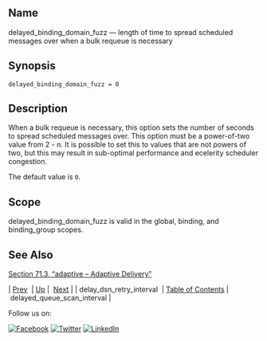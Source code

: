 <a name="conf.ref.delayed_binding_domain_fuzz"></a>
## Name

delayed_binding_domain_fuzz — length of time to spread scheduled messages over when a bulk requeue is necessary

## Synopsis

`delayed_binding_domain_fuzz = 0`

<a name="idp24244336"></a>
## Description

When a bulk requeue is necessary, this option sets the number of seconds to spread scheduled messages over. This option must be a power-of-two value from 2 - n. It is possible to set this to values that are not powers of two, but this may result in sub-optimal performance and ecelerity scheduler congestion.

The default value is `0`.

<a name="idp24247376"></a>
## Scope

delayed_binding_domain_fuzz is valid in the global, binding, and binding_group scopes.

<a name="idp24249264"></a>
## See Also

[Section 71.3, “adaptive – Adaptive Delivery”](modules.adaptive.php "71.3. adaptive – Adaptive Delivery")

| [Prev](conf.ref.delay_dsn_retry_interval.php)  | [Up](config.options.ref.php) |  [Next](conf.ref.delayed_queue_scan_interval.php) |
| delay_dsn_retry_interval  | [Table of Contents](index.php) |  delayed_queue_scan_interval |

Follow us on:

[![Facebook](https://support.messagesystems.com/images/icon-facebook.png)](http://www.facebook.com/messagesystems) [![Twitter](https://support.messagesystems.com/images/icon-twitter.png)](http://twitter.com/#!/MessageSystems) [![LinkedIn](https://support.messagesystems.com/images/icon-linkedin.png)](http://www.linkedin.com/company/message-systems)
